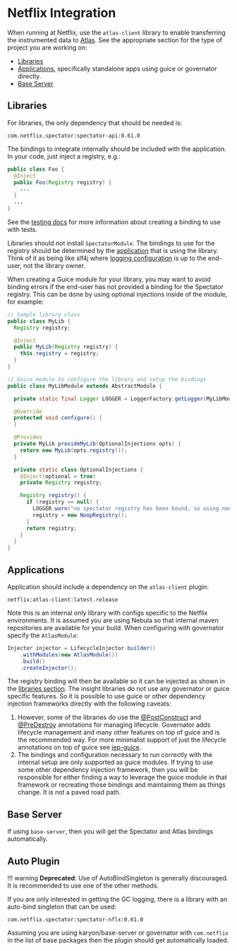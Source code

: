 # Netflix Integration

When running at Netflix, use the `atlas-client` library to enable transferring the
instrumented data to [Atlas](http://github.com/Netflix/atlas/wiki/). See the appropriate
section for the type of project you are working on:

* [Libraries](#libraries)
* [Applications](#applications), specifically standalone apps using guice or governator directly.
* [Base Server](#base-server)

## Libraries

For libraries, the only dependency that should be needed is:

```
com.netflix.spectator:spectator-api:0.61.0
```

The bindings to integrate internally should be included with the application. In your code,
just inject a registry, e.g.:

```java
public class Foo {
  @Inject
  public Foo(Registry registry) {
    ...
  }
  ...
}
```

See the [testing docs](testing.md) for more information about creating a binding to use with tests.

Libraries should not install `SpectatorModule`. The bindings to use for the registry should be
determined by the [application](#application) that is using the library. Think of it as being like
slf4j where [logging configuration] is up to the end-user, not the library owner.

[logging configuration]: https://www.slf4j.org/faq.html#configure_logging

When creating a Guice module for your library, you may want to avoid binding errors if the end-user
has not provided a binding for the Spectator registry. This can be done by using optional injections
inside of the module, for example:

```java
// Sample library class
public class MyLib {
  Registry registry;

  @Inject
  public MyLib(Registry registry) {
    this.registry = registry;
  }
}

// Guice module to configure the library and setup the bindings
public class MyLibModule extends AbstractModule {

  private static final Logger LOGGER = LoggerFactory.getLogger(MyLibModule.class);

  @Override
  protected void configure() {
  }

  @Provides
  private MyLib provideMyLib(OptionalInjections opts) {
    return new MyLib(opts.registry());
  }

  private static class OptionalInjections {
    @Inject(optional = true)
    private Registry registry;

    Registry registry() {
      if (registry == null) {
        LOGGER.warn("no spectator registry has been bound, so using noop implementation");
        registry = new NoopRegistry();
      }
      return registry;
    }
  }
}
```

## Applications

Application should include a dependency on the `atlas-client` plugin:

```
netflix:atlas-client:latest.release
```

Note this is an internal only library with configs specific to the Netflix environments. It
is assumed you are using Nebula so that internal maven repositories are available for your
build. When configuring with governator specify the `AtlasModule`:

```java
Injector injector = LifecycleInjector.builder()
    .withModules(new AtlasModule())
    .build()
    .createInjector();
```

The registry binding will then be available so it can be injected as shown in the
[libraries section](#libraries). The insight libraries do not use any governator or guice
specific features. So it is possible to use guice or other dependency injection frameworks
directly with the following caveats:

1. However, some of the libraries do use the
[@PostConstruct](http://docs.oracle.com/javaee/7/api/javax/annotation/PostConstruct.html) and
[@PreDestroy](http://docs.oracle.com/javaee/7/api/javax/annotation/PreDestroy.html) annotations
for managing lifecycle. Governator adds lifecycle management and many other features on top of
guice and is the recommended way. For more minimalist support of just the lifecycle annotations
on top of guice see [iep-guice](https://github.com/Netflix/iep/tree/master/iep-guice#description).
2. The bindings and configuration necessary to run correctly with the internal setup are only
supported as guice modules. If trying to use some other dependency injection framework, then
you will be responsible for either finding a way to leverage the guice module in that framework
or recreating those bindings and maintaining them as things change. It is not a paved road path.

## Base Server

If using `base-server`, then you will get the Spectator and Atlas bindings automatically.

## Auto Plugin

!!! warning
    **Deprecated**: Use of AutoBindSingleton is generally discouraged. It is recommended to
    use one of the other methods.

If you are only interested in getting the GC logging, there is a library with an auto-bind
singleton that can be used:

```
com.netflix.spectator:spectator-nflx:0.61.0
```

Assuming you are using karyon/base-server or governator with `com.netflix` in the list of base
packages then the plugin should get automatically loaded.
